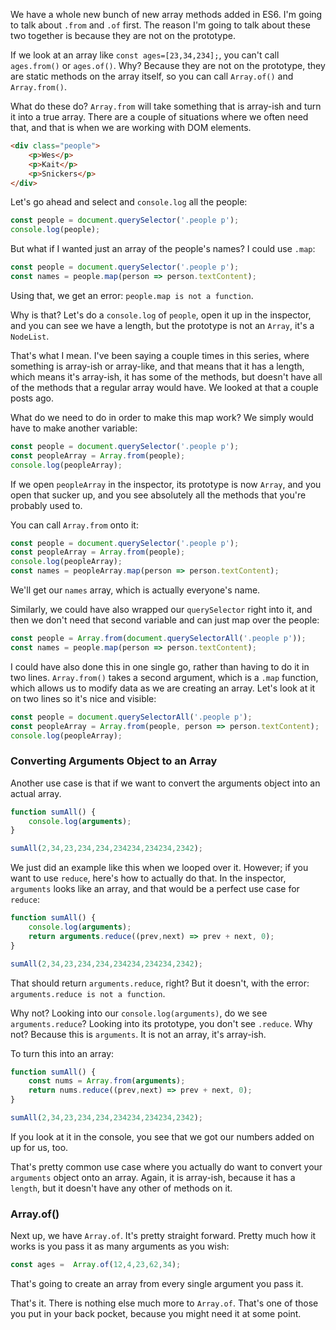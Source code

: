 We have a whole new bunch of new array methods added in ES6. I'm going to talk about `.from` and `.of` first. The reason I'm going to talk about these two together is because they are not on the prototype.

If we look at an array like `const ages=[23,34,234];`, you can't call `ages.from()` or `ages.of()`. Why? Because they are not on the prototype, they are static methods on the array itself, so you can call `Array.of()` and `Array.from()`.

What do these do? `Array.from` will take something that is array-ish and turn it into a true array. There are a couple of situations where we often need that, and that is when we are working with DOM elements.

```html
<div class="people">
    <p>Wes</p>
    <p>Kait</p>
    <p>Snickers</p>
</div>
```

Let's go ahead and select and `console.log` all the people:

```js
const people = document.querySelector('.people p');
console.log(people);
```

But what if I wanted just an array of the people's names? I could use `.map`:

```js
const people = document.querySelector('.people p');
const names = people.map(person => person.textContent);
```

Using that, we get an error: `people.map is not a function`.

Why is that? Let's do a `console.log` of `people`, open it up in the inspector, and you can see we have a length, but the prototype is not an `Array`, it's a `NodeList`.

That's what I mean. I've been saying a couple times in this series, where something is array-ish or array-like, and that means that it has a length, which means it's array-ish, it has some of the methods, but doesn't have all of the methods that a regular array would have. We looked at that a couple posts ago.

What do we need to do in order to make this map work? We simply would have to make another variable:


```js
const people = document.querySelector('.people p');
const peopleArray = Array.from(people);
console.log(peopleArray);
```

If we open `peopleArray` in the inspector, its prototype is now `Array`, and you open that sucker up, and you see absolutely all the methods that you're probably used to.

You can call `Array.from` onto it:

```js
const people = document.querySelector('.people p');
const peopleArray = Array.from(people);
console.log(peopleArray);
const names = peopleArray.map(person => person.textContent);
```
We'll get our `names` array, which is actually everyone's name.

Similarly, we could have also wrapped our `querySelector` right into it, and then we don't need that second variable and can just map over the people:

```js
const people = Array.from(document.querySelectorAll('.people p'));
const names = people.map(person => person.textContent);
```

I could have also done this in one single go, rather than having to do it in two lines. `Array.from()` takes a second argument, which is a `.map` function, which allows us to modify data as we are creating an array. Let's look at it on two lines so it's nice and visible:

```js
const people = document.querySelectorAll('.people p');
const peopleArray = Array.from(people, person => person.textContent);
console.log(peopleArray);
```

### Converting Arguments Object to an Array

Another use case is that if we want to convert the arguments object into an actual array.

```js
function sumAll() {
    console.log(arguments);
}

sumAll(2,34,23,234,234,234234,234234,2342);
```

We just did an example like this when we looped over it. However; if you want to use `reduce`, here's how to actually do that. In the inspector, `arguments` looks like an array, and that would be a perfect use case for `reduce`:

```js
function sumAll() {
    console.log(arguments);
    return arguments.reduce((prev,next) => prev + next, 0);
}

sumAll(2,34,23,234,234,234234,234234,2342);
```

That should return `arguments.reduce`, right? But it doesn't, with the error: `arguments.reduce is not a function`.

Why not? Looking into our `console.log(arguments)`, do we see `arguments.reduce`? Looking into its prototype, you don't see `.reduce`. Why not? Because this is `arguments`. It is not an array, it's array-ish.

To turn this into an array:

```js
function sumAll() {
    const nums = Array.from(arguments);
    return nums.reduce((prev,next) => prev + next, 0);
}

sumAll(2,34,23,234,234,234234,234234,2342);
```

If you look at it in the console, you see that we got our numbers added on up for us, too.

That's pretty common use case where you actually do want to convert your `arguments` object onto an array. Again, it is array-ish, because it has a `length`, but it doesn't have any other of methods on it.

### Array.of()

Next up, we have `Array.of`. It's pretty straight forward. Pretty much how it works is you pass it as many arguments as you wish:

```js
const ages =  Array.of(12,4,23,62,34);
```

That's going to create an array from every single argument you pass it.

That's it. There is nothing else much more to `Array.of`. That's one of those you put in your back pocket, because you might need it at some point.
